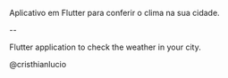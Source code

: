 Aplicativo em Flutter para conferir o clima na sua cidade.

--

Flutter application to check the weather in your city.

@cristhianlucio

